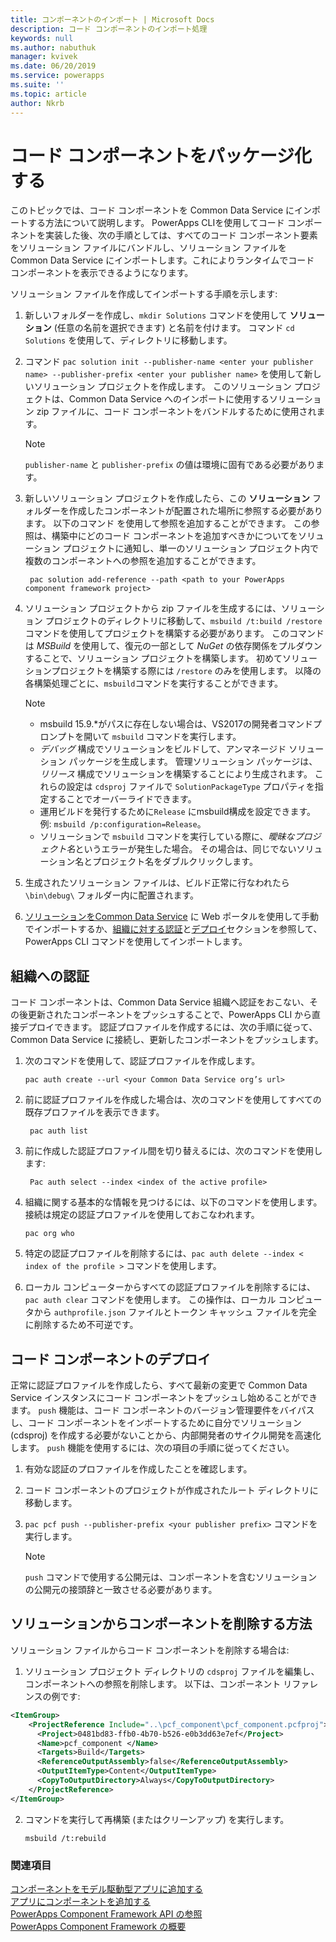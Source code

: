 ```yaml
---
title: コンポーネントのインポート | Microsoft Docs
description: コード コンポーネントのインポート処理
keywords: null
ms.author: nabuthuk
manager: kvivek
ms.date: 06/20/2019
ms.service: powerapps
ms.suite: ''
ms.topic: article
author: Nkrb
---
```


# <a name="package-a-code-component"></a>コード コンポーネントをパッケージ化する

このトピックでは、コード コンポーネントを Common Data Service にインポートする方法について説明します。 PowerApps CLIを使用してコード コンポーネントを実装した後、次の手順としては、すべてのコード コンポーネント要素をソリューション ファイルにバンドルし、ソリューション ファイルを  Common Data Service にインポートします。これによりランタイムでコード コンポーネントを表示できるようになります。

ソリューション ファイルを作成してインポートする手順を示します:

1. 新しいフォルダーを作成し、`mkdir Solutions` コマンドを使用して **ソリューション** (任意の名前を選択できます) と名前を付けます。 コマンド `cd Solutions` を使用して、ディレクトリに移動します。

2. コマンド `pac solution init --publisher-name <enter your publisher name> --publisher-prefix <enter your publisher name>` を使用して新しいソリューション プロジェクトを作成します。 このソリューション プロジェクトは、Common Data Service へのインポートに使用するソリューション zip ファイルに、コード コンポーネントをバンドルするために使用されます。

   > [!NOTE]
   > `publisher-name` と `publisher-prefix` の値は環境に固有である必要があります。
 
3. 新しいソリューション プロジェクトを作成したら、この **ソリューション** フォルダーを作成したコンポーネントが配置された場所に参照する必要があります。 以下のコマンド を使用して参照を追加することができます。 この参照は、構築中にどのコード コンポーネントを追加すべきかについてをソリューション プロジェクトに通知し、単一のソリューション プロジェクト内で複数のコンポーネントへの参照を追加することができます。

   ```CLI   
    pac solution add-reference --path <path to your PowerApps component framework project>
   ```

3. ソリューション プロジェクトから zip ファイルを生成するには、ソリューション プロジェクトのディレクトリに移動して、`msbuild /t:build /restore` コマンドを使用してプロジェクトを構築する必要があります。 このコマンドは *MSBuild* を使用して、復元の一部として *NuGet* の依存関係をプルダウンすることで、ソリューション プロジェクトを構築します。 初めてソリューションプロジェクトを構築する際には `/restore` のみを使用します。 以降の各構築処理ごとに、`msbuild`コマンドを実行することができます。

    > [!NOTE]
    > - msbuild 15.9.*がパスに存在しない場合は、VS2017の開発者コマンドプロンプトを開いて `msbuild` コマンドを実行します。
    > - *デバッグ* 構成でソリューションをビルドして、アンマネージド ソリューション パッケージを生成します。 管理ソリューション パッケージは、*リリース* 構成でソリューションを構築することにより生成されます。 これらの設定は `cdsproj` ファイルで  `SolutionPackageType` プロパティを指定することでオーバーライドできます。
    > - 運用ビルドを発行するために`Release` にmsbuild構成を設定できます。 例: `msbuild /p:configuration=Release`。
    > - ソリューションで `msbuild` コマンドを実行している際に、*曖昧なプロジェクト名*というエラーが発生した場合。 その場合は、同じでないソリューション名とプロジェクト名をダブルクリックします。

4. 生成されたソリューション ファイルは、ビルド正常に行なわれたら `\bin\debug\` フォルダー内に配置されます。
5. [ソリューションをCommon Data Service](https://docs.microsoft.com/en-us/dynamics365/customer-engagement/customize/import-update-upgrade-solution) に Web ポータルを使用して手動でインポートするか、[組織に対する認証](#authenticating-to-your-organization)と[デプロイ](#deploying-code-components)セクションを参照して、PowerApps CLI コマンドを使用してインポートします。

## <a name="authenticating-to-your-organization"></a>組織への認証

コード コンポーネントは、Common Data Service 組織へ認証をおこない、その後更新されたコンポーネントをプッシュすることで、PowerApps CLI から直接デプロイできます。 認証プロファイルを作成するには、次の手順に従って、Common Data Service に接続し、更新したコンポーネントをプッシュします。 
 
1. 次のコマンドを使用して、認証プロファイルを作成します。 
 
    ```CLI
    pac auth create --url <your Common Data Service org’s url> 
    ```
 
2. 前に認証プロファイルを作成した場合は、次のコマンドを使用してすべての既存プロファイルを表示できます。 

   ```CLI
    pac auth list 
   ```
 
3. 前に作成した認証プロファイル間を切り替えるには、次のコマンドを使用します: 
   
   ```CLI
    Pac auth select --index <index of the active profile>
    ``` 
 
4. 組織に関する基本的な情報を見つけるには、以下のコマンドを使用します。 接続は規定の認証プロファイルを使用しておこなわれます。 

    ```CLI
    pac org who 
    ```
 
5. 特定の認証プロファイルを削除するには、`pac auth delete --index < index of the profile >` コマンドを使用します。 
6. ローカル コンピューターからすべての認証プロファイルを削除するには、`pac auth clear` コマンドを使用します。 この操作は、ローカル コンピュータから `authprofile.json` ファイルとトークン キャッシュ ファイルを完全に削除するため不可逆です。 

## <a name="deploying-code-components"></a>コード コンポーネントのデプロイ 

正常に認証プロファイルを作成したら、すべて最新の変更で Common Data Service インスタンスにコード コンポーネントをプッシュし始めることができます。 `push` 機能は、コード コンポーネントのバージョン管理要件をバイパスし、コード コンポーネントをインポートするために自分でソリューション (cdsproj) を作成する必要がないことから、内部開発者のサイクル開発を高速化します。 `push` 機能を使用するには、次の項目の手順に従ってください。

1. 有効な認証のプロファイルを作成したことを確認します。
2. コード コンポーネントのプロジェクトが作成されたルート ディレクトリに移動します。
3. `pac pcf push --publisher-prefix <your publisher prefix>` コマンドを実行します。

   > [!NOTE]
   > `push` コマンドで使用する公開元は、コンポーネントを含むソリューションの公開元の接頭辞と一致させる必要があります。

## <a name="how-to-remove-components-from-a-solution"></a>ソリューションからコンポーネントを削除する方法

ソリューション ファイルからコード コンポーネントを削除する場合は:

1.  ソリューション プロジェクト ディレクトリの `cdsproj` ファイルを編集し、コンポーネントへの参照を削除します。 以下は、コンポーネント リファレンスの例です:

```XML
<ItemGroup>
    <ProjectReference Include="..\pcf_component\pcf_component.pcfproj">
      <Project>0481bd83-ffb0-4b70-b526-e0b3dd63e7ef</Project>
      <Name>pcf_component </Name>
      <Targets>Build</Targets>
      <ReferenceOutputAssembly>false</ReferenceOutputAssembly>
      <OutputItemType>Content</OutputItemType>
      <CopyToOutputDirectory>Always</CopyToOutputDirectory>
    </ProjectReference>
</ItemGroup>
```

2. コマンドを実行して再構築 (またはクリーンアップ) を実行します。
   
    ```CLI
    msbuild /t:rebuild
    ```

### <a name="see-also"></a>関連項目

[コンポーネントをモデル駆動型アプリに追加する](add-custom-controls-to-a-field-or-entity.md)<br/>
[アプリにコンポーネントを追加する](component-framework-for-canvas-apps.md#add-components-to-a-canvas-app)<br/>
[PowerApps Component Framework API の参照](reference/index.md)<br/>
[PowerApps Component Framework の概要](overview.md)
